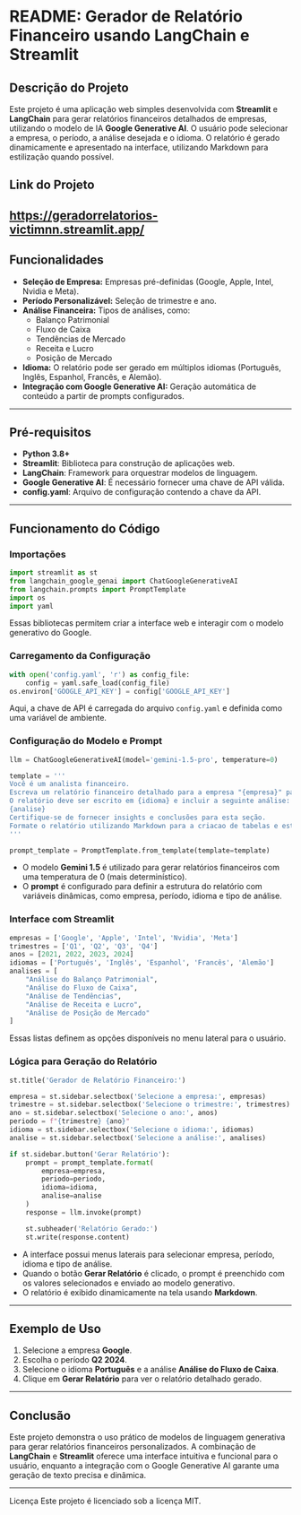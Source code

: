 # README: Gerador de Relatório Financeiro usando LangChain e Streamlit

## Descrição do Projeto
Este projeto é uma aplicação web simples desenvolvida com **Streamlit** e **LangChain** para gerar relatórios financeiros detalhados de empresas, utilizando o modelo de IA **Google Generative AI**. O usuário pode selecionar a empresa, o período, a análise desejada e o idioma. O relatório é gerado dinamicamente e apresentado na interface, utilizando Markdown para estilização quando possível.

## Link do Projeto
https://geradorrelatorios-victimnn.streamlit.app/
---

## Funcionalidades
- **Seleção de Empresa:** Empresas pré-definidas (Google, Apple, Intel, Nvidia e Meta).
- **Período Personalizável:** Seleção de trimestre e ano.
- **Análise Financeira:** Tipos de análises, como:
  - Balanço Patrimonial
  - Fluxo de Caixa
  - Tendências de Mercado
  - Receita e Lucro
  - Posição de Mercado
- **Idioma:** O relatório pode ser gerado em múltiplos idiomas (Português, Inglês, Espanhol, Francês, e Alemão).
- **Integração com Google Generative AI:** Geração automática de conteúdo a partir de prompts configurados.

---

## Pré-requisitos
- **Python 3.8+**
- **Streamlit**: Biblioteca para construção de aplicações web.
- **LangChain**: Framework para orquestrar modelos de linguagem.
- **Google Generative AI**: É necessário fornecer uma chave de API válida.
- **config.yaml**: Arquivo de configuração contendo a chave da API.
---

## Funcionamento do Código

### Importações
```python
import streamlit as st
from langchain_google_genai import ChatGoogleGenerativeAI
from langchain.prompts import PromptTemplate
import os
import yaml
```
Essas bibliotecas permitem criar a interface web e interagir com o modelo generativo do Google.

### Carregamento da Configuração
```python
with open('config.yaml', 'r') as config_file:
    config = yaml.safe_load(config_file)
os.environ['GOOGLE_API_KEY'] = config['GOOGLE_API_KEY']
```
Aqui, a chave de API é carregada do arquivo `config.yaml` e definida como uma variável de ambiente.

### Configuração do Modelo e Prompt
```python
llm = ChatGoogleGenerativeAI(model='gemini-1.5-pro', temperature=0)

template = '''
Você é um analista financeiro.
Escreva um relatório financeiro detalhado para a empresa "{empresa}" para o período {periodo}.
O relatório deve ser escrito em {idioma} e incluir a seguinte análise:
{analise}
Certifique-se de fornecer insights e conclusões para esta seção.
Formate o relatório utilizando Markdown para a criacao de tabelas e estilização quando possível.
'''

prompt_template = PromptTemplate.from_template(template=template)
```
- O modelo **Gemini 1.5** é utilizado para gerar relatórios financeiros com uma temperatura de 0 (mais determinístico).  
- O **prompt** é configurado para definir a estrutura do relatório com variáveis dinâmicas, como empresa, período, idioma e tipo de análise.

### Interface com Streamlit
```python
empresas = ['Google', 'Apple', 'Intel', 'Nvidia', 'Meta']
trimestres = ['Q1', 'Q2', 'Q3', 'Q4']
anos = [2021, 2022, 2023, 2024]
idiomas = ['Português', 'Inglês', 'Espanhol', 'Francês', 'Alemão']
analises = [
    "Análise do Balanço Patrimonial",
    "Análise do Fluxo de Caixa",
    "Análise de Tendências",
    "Análise de Receita e Lucro",
    "Análise de Posição de Mercado"
]
```
Essas listas definem as opções disponíveis no menu lateral para o usuário.

### Lógica para Geração do Relatório
```python
st.title('Gerador de Relatório Financeiro:')

empresa = st.sidebar.selectbox('Selecione a empresa:', empresas)
trimestre = st.sidebar.selectbox('Selecione o trimestre:', trimestres)
ano = st.sidebar.selectbox('Selecione o ano:', anos)
periodo = f"{trimestre} {ano}"
idioma = st.sidebar.selectbox('Selecione o idioma:', idiomas)
analise = st.sidebar.selectbox('Selecione a análise:', analises)

if st.sidebar.button('Gerar Relatório'):
    prompt = prompt_template.format(
        empresa=empresa,
        periodo=periodo,
        idioma=idioma,
        analise=analise
    )
    response = llm.invoke(prompt)

    st.subheader('Relatório Gerado:')
    st.write(response.content)
```
- A interface possui menus laterais para selecionar empresa, período, idioma e tipo de análise.  
- Quando o botão **Gerar Relatório** é clicado, o prompt é preenchido com os valores selecionados e enviado ao modelo generativo.  
- O relatório é exibido dinamicamente na tela usando **Markdown**.

---

## Exemplo de Uso
1. Selecione a empresa **Google**.
2. Escolha o período **Q2 2024**.
3. Selecione o idioma **Português** e a análise **Análise do Fluxo de Caixa**.
4. Clique em **Gerar Relatório** para ver o relatório detalhado gerado.

---

## Conclusão
Este projeto demonstra o uso prático de modelos de linguagem generativa para gerar relatórios financeiros personalizados. A combinação de **LangChain** e **Streamlit** oferece uma interface intuitiva e funcional para o usuário, enquanto a integração com o Google Generative AI garante uma geração de texto precisa e dinâmica.

---

Licença
Este projeto é licenciado sob a licença MIT.
